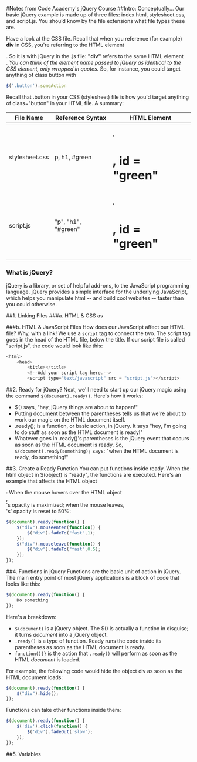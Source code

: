 #Notes from Code Academy's jQuery Course
##Intro: Conceptually...
Our basic jQuery example is made up of three files: index.html, stylesheet.css, and script.js. You should know by the file extensions what file types these are.

Have a look at the CSS file. Recall that when you reference (for example) **div** in CSS, you're referring to the HTML element **<div>**. So it is with jQuery in the .js file: **"div"** refers to the same HTML element **<div>**. *You can think of the element name passed to jQuery as identical to the CSS element, only wrapped in quotes.* So, for instance, you could target anything of class button with
```JavaScript
$('.button').someAction
```
Recall that .button in your CSS (stylesheet) file is how you'd target anything of class="button" in your HTML file. A summary:

**File Name**   | **Reference Syntax** | **HTML Element**
----------------|----------------------|------------------------
stylesheet.css  |    p, h1, #green     | <p>, <h1>, id = "green"
script.js       |  "p", "h1", "#green" | <p>, <h1>, id = "green"   

### What is jQuery?
jQuery is a library, or set of helpful add-ons, to the JavaScript programming language. jQuery provides a simple interface for the underlying JavaScript, which helps you manipulate html -- and build cool websites -- faster than you could otherwise.

##1. Linking Files
###a. HTML & CSS
as

###b. HTML & JavaScript Files
How does our JavaScript affect our HTML file? Why, with a link! We use a `script` tag to connect the two. The script tag goes in the head of the HTML file, below the title. If our script file is called "script.js", the code would look like this:
```JavaScript
<html>
    <head>
        <title></title>
        <!--Add your script tag here.-->
        <script type="text/javascript" src = "script.js"></script>
```

##2. Ready for jQuery?
Next, we'll need to start up our jQuery magic using the command `$(document).ready()`. Here's how it works:
  * $() says, "hey, jQuery things are about to happen!"
  * Putting document between the parentheses tells us that we're about to work our magic on the HTML document itself.
  * .ready(); is a function, or basic action, in jQuery. It says "hey, I'm going to do stuff as soon as the HTML document is ready!"
  * Whatever goes in .ready()'s parentheses is the jQuery event that occurs as soon as the HTML document is ready. So, `$(document).ready(something);` says: "when the HTML document is ready, do something!"

##3. Create a Ready Function
You can put functions inside ready. When the html object in $(object) is "ready", the functions are executed. Here's an example that affects the HTML object <div>: When the mouse hovers over the HTML object <div>, <div>'s opacity is maximized; when the mouse leaves, <div>'s' opacity is reset to 50%:
```javascript
$(document).ready(function() {
    $("div").mouseenter(function() {
        $("div").fadeTo("fast",1);
    });
    $("div").mouseleave(function() {
        $("div").fadeTo("fast",0.5);
    });
});
```

##4. Functions in jQuery
Functions are the basic unit of action in jQuery. The main entry point of most jQuery applications is a block of code that looks like this:
```JavaScript
$(document).ready(function() {
    Do something
});
```
Here's a breakdown:
  * `$(document)` is a jQuery object. The $() is actually a function in disguise; it turns *document* into a jQuery object.
  * `.ready()` is a type of function. Ready runs the code inside its parentheses as soon as the HTML document is ready.
  * `function(){}` is the action that `.ready()` will perform as soon as the HTML *document* is loaded.

For example, the following code would hide the object div as soon as the HTML document loads:
```JavaScript
$(document).ready(function() {
    $("div").hide();
});
```

Functions can take other functions inside them:
```JavaScript
$(document).ready(function() {
    $('div').click(function() {
        $('div').fadeOut('slow');
    });
});
```
##5. Variables
